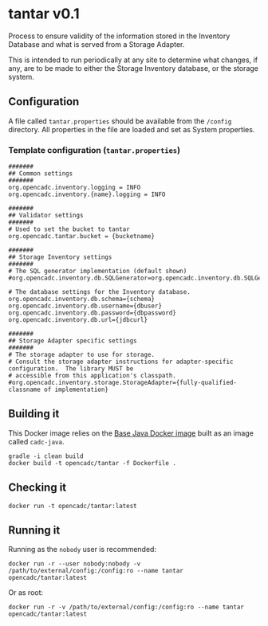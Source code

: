 # tantar v0.1

Process to ensure validity of the information stored in the Inventory Database and what is served from a Storage Adapter.  

This is intended to run periodically at any site to determine what changes, if any, are to be made to either the Storage Inventory database, or
the storage system.

## Configuration

A file called `tantar.properties` should be available from the `/config` directory.  All properties in the file are loaded and set
as System properties.

### Template configuration (`tantar.properties`)

```
#######
## Common settings
#######
org.opencadc.inventory.logging = INFO
org.opencadc.inventory.{name}.logging = INFO

#######
## Validator settings
#######
# Used to set the bucket to tantar
org.opencadc.tantar.bucket = {bucketname}

#######
## Storage Inventory settings
#######
# The SQL generator implementation (default shown)
#org.opencadc.inventory.db.SQLGenerator=org.opencadc.inventory.db.SQLGenerator

# The database settings for the Inventory database.
org.opencadc.inventory.db.schema={schema}
org.opencadc.inventory.db.username={dbuser}
org.opencadc.inventory.db.password={dbpassword}
org.opencadc.inventory.db.url={jdbcurl}

#######
## Storage Adapter specific settings
#######
# The storage adapter to use for storage.
# Consult the storage adapter instructions for adapter-specific configuration.  The library MUST be
# accessible from this application's classpath.
#org.opencadc.inventory.storage.StorageAdapter={fully-qualified-classname of implementation}
```


## Building it
This Docker image relies on the [Base Java Docker image](https://github.com/opencadc/docker-base/tree/master/cadc-java) built as an image called `cadc-java`.

```
gradle -i clean build
docker build -t opencadc/tantar -f Dockerfile .
```

## Checking it
```
docker run -t opencadc/tantar:latest
```

## Running it
Running as the `nobody` user is recommended:
```
docker run -r --user nobody:nobody -v /path/to/external/config:/config:ro --name tantar opencadc/tantar:latest
```

Or as root:
```
docker run -r -v /path/to/external/config:/config:ro --name tantar opencadc/tantar:latest
```

